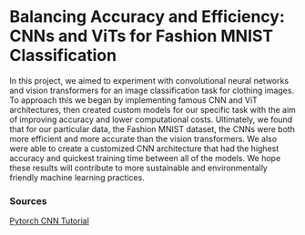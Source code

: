 # Balancing Accuracy and Efficiency: CNNs and ViTs for Fashion MNIST Classification

In this project, we aimed to experiment with convolutional neural networks and vision transformers for an image classification task for clothing images. To approach this we began by implementing famous CNN and ViT architectures, then created custom models for our specific task with the aim of improving accuracy and lower computational costs. Ultimately, we found that for our particular data, the Fashion MNIST dataset, the CNNs were both more efficient and more accurate than the vision transformers. We also were able to create a customized CNN architecture that had the highest accuracy and quickest training time between all of the models. We hope these results will contribute to more sustainable and environmentally friendly machine learning practices.

### Sources

[Pytorch CNN Tutorial](https://github.com/flatplanet/Pytorch-Tutorial-Youtube)
